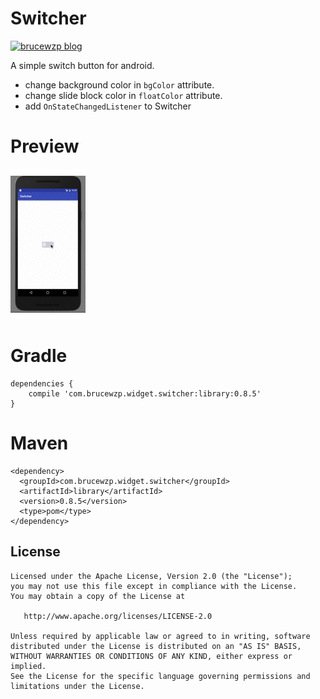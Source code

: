 Switcher
======
[![brucewzp blog](https://img.shields.io/badge/switcher-brucewzp-ff69b4.svg?style=flat)](http://bruceboard.me)

A simple switch button for android.  
* change background color in `bgColor` attribute.  
* change slide block color in `floatColor` attribute.  
* add `OnStateChangedListener` to Switcher

Preview
=======
![demo_preview](./preview/preview.gif)

Gradle
======
```
dependencies {
    compile 'com.brucewzp.widget.switcher:library:0.8.5'
}
```

Maven
=====
```
<dependency>
  <groupId>com.brucewzp.widget.switcher</groupId>
  <artifactId>library</artifactId>
  <version>0.8.5</version>
  <type>pom</type>
</dependency>
```

License
---

	Licensed under the Apache License, Version 2.0 (the "License");
	you may not use this file except in compliance with the License.
	You may obtain a copy of the License at

	   http://www.apache.org/licenses/LICENSE-2.0

	Unless required by applicable law or agreed to in writing, software
	distributed under the License is distributed on an "AS IS" BASIS,
	WITHOUT WARRANTIES OR CONDITIONS OF ANY KIND, either express or implied.
	See the License for the specific language governing permissions and
	limitations under the License.
